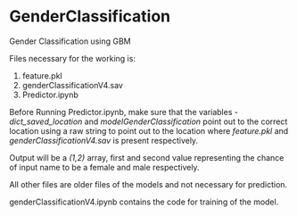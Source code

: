 # GenderClassification
Gender Classification using GBM 

Files necessary for the working is:
1. feature.pkl
2. genderClassificationV4.sav
3. Predictor.ipynb

Before Running Predictor.ipynb, make sure that the variables - _dict_saved_location_ and _modelGenderClassification_ point out to the correct location using a raw string
to point out to the location where _feature.pkl_ and _genderClassificationV4.sav_ is present respectively.

Output will be a _(1,2)_ array, first and second value representing the chance of input name to be a female and male respectively.

All other files are older files of the models and not necessary for prediction.

genderClassificationV4.ipynb contains the code for training of the model. 

